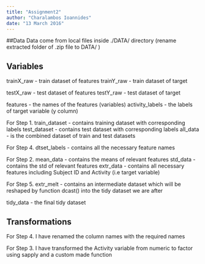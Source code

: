 ```yaml
---
title: "Assignment2"
author: "Charalambos Ioannides"
date: "13 March 2016"
---
```


##Data
Data come from local files inside ./DATA/ directory (rename extracted folder of .zip file to DATA/ )

## Variables
trainX_raw - train dataset of features
trainY_raw - train dataset of target

testX_raw - test dataset of features
testY_raw - test dataset of target

features - the names of the features (variables)
activity_labels - the labels of target variable (y column)

For Step 1.
train_dataset - contains training dataset with corresponding labels
test_dataset - contains test dataset with corresponding labels
all_data - is the combined dataset of train and test datasets

For Step 4.
dtset_labels - contains all the necessary feature names

For Step 2.
mean_data - contains the means of relevant features
std_data - contains the std of relevant features
extr_data - contains all necessary features including Subject ID and Activity (i.e target variable)

For Step 5.
extr_melt - contains an intermediate dataset which will be reshaped by function dcast() into the tidy dataset we are after

tidy_data - the final tidy dataset

## Transformations

For Step 4.
I have renamed the column names with the required names

For Step 3.
I have transformed the Activity variable from numeric to factor using sapply and a custom made function
